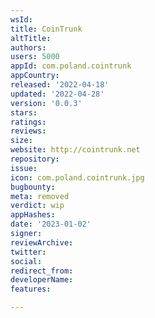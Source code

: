 ```yaml
---
wsId: 
title: CoinTrunk
altTitle: 
authors: 
users: 5000
appId: com.poland.cointrunk
appCountry: 
released: '2022-04-18'
updated: '2022-04-28'
version: '0.0.3'
stars: 
ratings: 
reviews: 
size: 
website: http://cointrunk.net
repository: 
issue: 
icon: com.poland.cointrunk.jpg
bugbounty: 
meta: removed
verdict: wip
appHashes: 
date: '2023-01-02'
signer: 
reviewArchive: 
twitter: 
social: 
redirect_from: 
developerName: 
features: 

---
```


